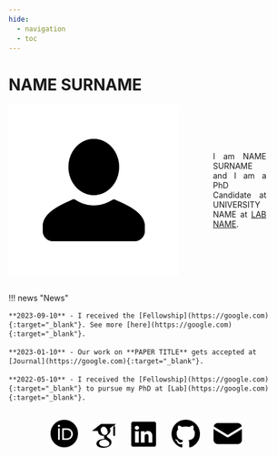 ```yaml
---
hide:
  - navigation
  - toc
---
```

<style>
    /* Set the initial color */
    a:hover {
        /* Set the color on hover */
        filter: brightness(100%) invert(80%);
        transition: filter 0.3s ease-in-out;
    }
</style>

# NAME SURNAME
<div style="align-items: center; display: flex;">
  <img style="float: right; margin-right: 10px;" width="300" height="300" src="./assets/avatar.png" />
  <div style="text-align: justify; margin-right: 50px; margin-left: 50px;"> 
    I am NAME SURNAME and I am a PhD Candidate at UNIVERSITY NAME at <a href="https://google.com" target="_blank">LAB NAME</a>.
  </div>
</div>
<br clear="left"/>

!!! news "News"

    **2023-09-10** - I received the [Fellowship](https://google.com){:target="_blank"}. See more [here](https://google.com){:target="_blank"}.

    **2023-01-10** - Our work on **PAPER TITLE** gets accepted at [Journal](https://google.com){:target="_blank"}.

    **2022-05-10** - I received the [Fellowship](https://google.com){:target="_blank"} to pursue my PhD at [Lab](https://google.com){:target="_blank"}.

<br clear="left"/>
<div style="align-items: center; display: block; text-align: center;">
  <a target="_blank" href="https://orcid.org"> <img style="float: center; margin-right: 20px" width="50" height="50" src="./assets/ORCIDiD.png"></a>
  <a target="_blank" href="https://scholar.google.com"> <img style="float: center; margin-right: 20px" width="42" height="42" src="./assets/googlescholar.png"></a>
  <a target="_blank" href="https://www.linkedin.com"> <img style="float: center; margin-right: 20px" width="50" height="50" src="./assets/linkedin.png"></a>
  <a target="_blank" href="https://github.com"> <img style="float: center; margin-right: 20px" width="50" height="50" src="./assets/github.png"></a>
  <a href="mailito:EMAIL"> <img style="float: center; margin-right: 20px" width="50" height="50" src="./assets/mail.png"></a>
</div>

